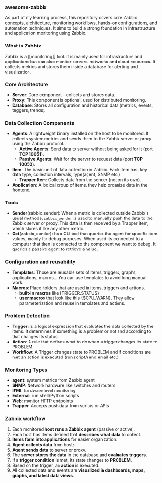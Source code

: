 ### awesome-zabbix
As part of my learning process, this repository covers core Zabbix concepts, architecture, monitoring workflows, hands-on configurations, and automation techniques. It aims to build a strong foundation in infrastructure and application monitoring using Zabbix.

### What is Zabbix
Zabbix is a [[monitoring]] tool. it is mainly used for infrastructure and applications but can also monitor servers, networks and cloud resources.
It collects metrics and stores them inside a database for alerting and visualization.

### Core Architecture
- **Server**: Core component - collects and stores data.
- **Proxy**: This component is optional, used for distributed monitoring.
- **Database**: Stores all configuration and historical data (metrics, events, triggers, trends).

### Data Collection Components
- **Agents**: A lightweight binary installed on the host to be monitored. It collects system metrics and sends them to the Zabbix server or proxy using the Zabbix protocol.
	- **Active Agents**: Send data to server without being asked for it (port **TCP 10051**).
	- **Passive Agents**: Wait for the server to request data (port **TCP 10050**).
- **Item**: The basic unit of data collection in Zabbix. 
  Each item has: key, data type, collection intervals, type(agent, SNMP etc.)
	- **Trapper Item**: Collects data from the sender (not on its own).
- **Application**: A logical group of items, they help organize data in the frontend.

### Tools
- **Sender**(zabbix_sender): When a metric is collected outside Zabbix's usual methods, `zabbix_sender` is used to manually push the data to the Zabbix server or proxy. This data is then received by a Trapper item, which stores it like any other metric.
- **Get**(zabbix_sender): Its a CLI tool that queries the agent for specific item values, mainly for debug purposes.
  When used its connected to a computer that then is connected to the component we want to debug. It queries a passive agent to retrieve a value.

### Configuration and reusability
- **Templates**: Those are reusable sets of items, triggers, graphs, applications, macros... 
  You can use templates to avoid long manual work.
- **Macros**: Place holders that are used in items, triggers and actions.
	- **built-in macros** like {TRIGGER.STATUS}
	- **user macros** that look like this {$CPU_WARN}.
	They allow parameterization and reuse in templates and actions.

### Problem Detection
- **Trigger**: Is a logical expression that evaluates the data collected by the items.
  It determines if something is a problem or not and according to that changes its status.
- **Action**: A rule that defines what to do when a trigger changes its state to PROBLEM.
- **Workflow**: A Trigger changes state to PROBLEM and if conditions are met an action is executed (run script/send email etc.)

### Monitoring Types
- **agent**: system metrics from Zabbix agent 
- **SNMP**: Network hardware like switches and routers
- **IPMI**: hardware level monitoring
- **External**: run shell/Python scripts
- **Web**: monitor HTTP endpoints
- **Trapper**: Accepts push data from scripts or APIs

### Zabbix workflow
1. Each monitored **host runs a Zabbix agent** (passive or active).
2. Each host has items defined that **describes what data** to collect.
3. **Items form into applications** for easier organization.
4. **Agent collects data** from hosts.
5. **Agent sends data** to server or proxy.
6. The **server stores the data** in the database and **evaluates triggers**.
7. If a **trigger condition** is met, its state changes to **PROBLEM**.
8. Based on the trigger, an **action** is executed.
9. All collected data and events are **visualized in dashboards, maps, graphs, and latest data views**.
